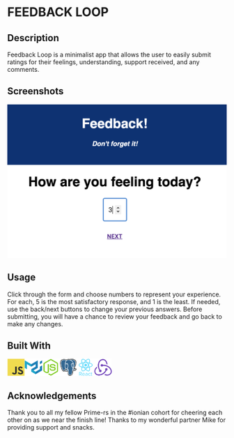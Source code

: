 # FEEDBACK LOOP

## Description

Feedback Loop is a minimalist app that allows the user to easily submit ratings for their feelings, understanding, support received, and any comments. 

## Screenshots 
![Screenshot](FeedbackLoop.png)

## Usage

Click through the form and choose numbers to represent your experience. For each, 5 is the most satisfactory response, and 1 is the least. If needed, use the back/next buttons to change your previous answers. Before submitting, you will have a chance to review your feedback and go back to make any changes. 

## Built With

<a href="https://developer.mozilla.org/en-US/docs/Web/JavaScript"><img src="https://raw.githubusercontent.com/devicons/devicon/master/icons/javascript/javascript-original.svg" height="40px" width="40px" /></a><a href="https://material-ui.com/"><img src="https://raw.githubusercontent.com/devicons/devicon/master/icons/materialui/materialui-original.svg" height="40px" width="40px" /></a><a href="https://nodejs.org/en/"><img src="https://raw.githubusercontent.com/devicons/devicon/master/icons/nodejs/nodejs-original.svg" height="40px" width="40px" /></a><a href="https://www.postgresql.org/"><img src="https://raw.githubusercontent.com/devicons/devicon/master/icons/postgresql/postgresql-original.svg" height="40px" width="40px" /></a><a href="https://reactjs.org/"><img src="https://raw.githubusercontent.com/devicons/devicon/master/icons/react/react-original-wordmark.svg" height="40px" width="40px" /></a><a href="https://redux.js.org/"><img src="https://raw.githubusercontent.com/devicons/devicon/master/icons/redux/redux-original.svg" height="40px" width="40px" /></a>

## Acknowledgements

Thank you to all my fellow Prime-rs in the #ionian cohort for cheering each other on as we near the finish line! Thanks to my wonderful partner Mike for providing support and snacks. 
